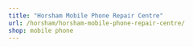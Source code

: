 ```yaml
---
title: "Horsham Mobile Phone Repair Centre"
url: /horsham/horsham-mobile-phone-repair-centre/
shop: mobile phone
---
```

